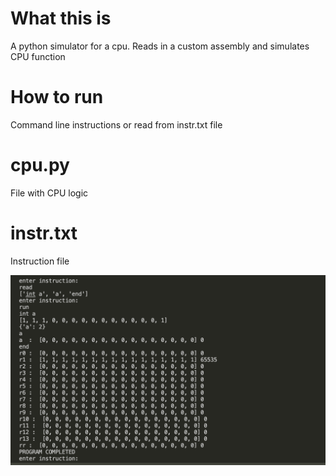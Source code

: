 # What this is
A python simulator for a cpu. Reads in a custom assembly and simulates CPU function

# How to run
Command line instructions or read from instr.txt file

# cpu.py
File with CPU logic

# instr.txt
Instruction file

![image](https://github.com/mattsem/cpu-sim/blob/main/images/output.png)